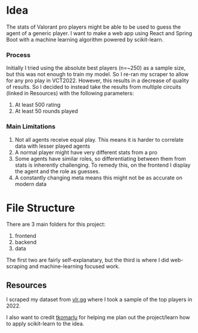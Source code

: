 # Idea
The stats of Valorant pro players might be able to be used to guess the agent of a generic player. I want to make a web app using React and Spring Boot with a machine learning algorithm powered by scikit-learn.

### Process
Initially I tried using the absolute best players (n=~250) as a sample size, but this was not enough to train my model. So I re-ran my scraper to allow for any pro play in VCT2022. However, this results in a decrease of quality of results. So I decided to instead take the results from multiple circuits (linked in Resources) with the following parameters:
1. At least 500 rating
2. At least 50 rounds played

### Main Limitations
1. Not all agents receive equal play. This means it is harder to correlate data with lesser played agents
2. A normal player might have very different stats from a pro
3. Some agents have similar roles, so differentiating between them from stats is inherently challenging. To remedy this, on the frontend I display the agent and the role as guesses.
4. A constantly changing meta means this might not be as accurate on modern data

# File Structure
There are 3 main folders for this project:
1. frontend
2. backend
3. data

The first two are fairly self-explanatary, but the third is where I did web-scraping and machine-learning focused work.

## Resources

I scraped my dataset from [vlr.gg](https://www.vlr.gg/stats/?event_group_id=14&event_id=all&region=all&country=all&min_rounds=50&min_rating=500&agent=all&map_id=all&timespan=all) where I took a sample of the top players in 2022. 

I also want to credit [tkomarlu](https://github.com/tkomarlu) for helping me plan out the project/learn how to apply scikit-learn to the idea.
